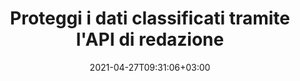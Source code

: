 ---
############################# Static ############################
layout: "product"
date: 2021-04-27T09:31:06+03:00
draft: false

product: "Redaction"
product_tag: "redaction"
platform: ".NET"
platform_tag: "net"

############################# Head ############################
head_title: "API di redazione C# .NET | Nascondi testo privato da PDF Word Excel immagini"
head_description: "API di redazione dei documenti per .NET. Modifica, nascondi o rimuovi contenuti sensibili da PDF, Microsoft Word, Excel, presentazioni e immagini raster."

############################# Header ############################
title: "Proteggi i dati classificati tramite l'API di redazione"
description: "Modifica, nascondi o rimuovi contenuti e metadati sensibili da documenti, fogli di lavoro, presentazioni, PDF e file di immagini raster utilizzando l'API .NET."
button:
    enable: true

############################# SubMenu ############################
submenu:
    enable: true
    
    left:
        img_alt: "GroupDocs.Redaction for .NET"
        image: "https://www.groupdocs.cloud/templates/groupdocs/images/product-logos/groupdocs-redaction-net.png"
        product: "GroupDocs.Redaction"
        platform: ".NET"

    middle:
        button:
            # button loop
            - link: "#overview"
              text: "Panoramica"

            # button loop
            - link: "#features"
              text: "Caratteristiche"

            # button loop
            - link: "#support"
              text: "Supporto"

            # button loop
            - link: "https://products.groupdocs.app/redaction"
              text: "Dimostrazione dal vivo"

            # button loop
            - link: "https://purchase.groupdocs.com/pricing/redaction/net"
              text: "Prezzi"

    right:
        link_download: "https://downloads.groupdocs.com/redaction"
        link_learn: "https://docs.groupdocs.com/redaction/net/"
        link_buy: "https://purchase.groupdocs.com"

############################# Overview ############################
overview:
    enable: true
    content: |
      GroupDocs.Redaction for .NET è una libreria API che consente di cancellare dati sensibili e classificati da vari formati di file, come Microsoft Word, Excel, PowerPoint e PDF. L'unica interfaccia indipendente dal formato della nostra API di redazione supporta la redazione di vari tipi, ad esempio la redazione del testo, la redazione dei metadati, la redazione delle annotazioni e la redazione di documenti tabulari. L'API GroupDocs.Redaction for .NET consente inoltre di oscurare i file protetti da password. Puoi salvare il documento nel suo formato originale e creare un documento PDF igienizzato con immagini raster delle pagine originali.
    tabs:
      enable: true
      
      ## TAB ONE ##
      tab_one:
        description: |
          Di seguito è riportata una panoramica di GroupDocs.Redaction per .NET:
      
        right:
          enable: true
          icon: "fab fa-html5"
          title: "Panoramica"
          content: |
            * Redigere testo
            * Redigere i metadati
            * Redigere annotazione
            * Redigere un documento tabulare
            * Oscurare i file protetti
            * Personalizzazione
      
      ## TAB TWO ##
      tab_two:
        description: |
          GroupDocs.Redaction per .NET supporta i seguenti [formati di file di documento](https://docs.groupdocs.com/redaction//supported-document-formats/net):

        right:
          enable: true
          table:
            # table loop
            - title: "Redigere testo, metadati e commenti"
              content: |
                * **Word**: DOC, DOCX, DOT, ODT, DOTX, DOCM, DOTM, RTF
                * **Excel**: XLS, XLSX, XLT, XLTX, XLSM, XLTM, CSV
                * **PowerPoint**: PPT, PPTX, PPS, PPSX, POTX, PPTM, PPSM, POTM
                * **Layout fisso**: PDF
                * **Immagini raster**: JPG, BMP, PNG, GIF, TIFF

      ## TAB THREE ##
      tab_three:
        description: |
          GroupDocs.Redaction for .NET supporta i seguenti sistemi operativi, framework e gestori di pacchetti:
        
        left:
          enable: true
          table:
            # table loop
            - icon: "fab fa-windows"
              title: "Sistemi operativi"
              content: |
                * Windows Desktop
                * Windows Server
                * Windows Azure
                * Linux

            # table loop
            - icon: "fas fa-code"
              title: "Framework supportati"
              content: |
                * .NET Framework 2.0 o superiore
                * .NET Standard 2.0
                * .NET Core 2.0

        right:
          enable: true
          table:
            # table loop
            - icon: "fax box veloce"
              title: "Gestore pacchetti"
              content: |
                * NuGet

            # table loop
            - icon: "fa-tools veloci"
              title: "Ambienti di sviluppo"
              content: |
                * Microsoft Visual Studio
                * Xamarin.Android
                * Xamarin.IOS
                * Xamarin.Mac
                * MonoDevelop

############################# Features ############################
features:
    enable: true
    title: "GroupDocs.Redaction per .NET Caratteristiche"

    feature:
      # feature loop
      - icon: "fas fa-copy"
        content: "Esegui una ricerca con distinzione tra maiuscole e minuscole per la redazione esatta"

      # feature loop
      - icon: "fas fa-eye"
        content: "Usa la casella di colore per nascondere il testo redatto invece della sostituzione delle stringhe"

      # feature loop
      - icon: "fas fa-bolt"
        content: "Individua e oscura qualsiasi testo utilizzando la ricerca con espressioni regolari"
      
      # feature loop
      - icon: "fas fa-file-powerpoint"
        content: "Filtra tutte o una combinazione di informazioni classificate sui metadati del documento"

      # feature loop
      - icon: "fas fa-code"
        content: "Cancella rapidamente le informazioni complete sui metadati di un documento specifico"

      # feature loop
      - icon: "fas fa-cloud"
        content: "Imposta l'ambito della redazione su un foglio di lavoro e/o una colonna specifici in Excel"

      # feature loop
      - icon: "fas fa-remove-format"
        content: "Rimuovi tutti o specifici commenti e altre annotazioni dal documento"

      # feature loop
      - icon: "fas fa-comment-slash"
        content: "Cerca e rimuovi dati sensibili dal testo dell'annotazione"

      # feature loop
      - icon: "fas fa-location-arrow"
        content: "Capacità di lavorare con i propri formati e redazioni"

      # feature loop
      - icon: "fas fa-border-all"
        content: "Supporto per formati di immagini raster e redazioni di regioni di immagini"

      # feature loop
      - icon: "fas fa-wrench"
        content: "Specificare una serie di regole di redazione (policy) nel file XML"

      # feature loop
      - icon: "fas fa-columns"
        content: "Specifica l'intervallo di pagine e il livello di conformità PDF durante la conversione a PDF"

      # feature loop
      - icon: "fas fa-file-word"
        content: "Modifica o elimina EXIF metadati dai file di immagine"

      # feature loop
      - icon: "fas fa-envelope"
        content: "Oscura le immagini incorporate nei PDF, Word e nei documenti di presentazione"

      # feature loop
      - icon: "fas fa-print"
        content: "Salvare una politica di redazione come file XML"

    more_feature:
      # more_feature_loop
      - title: "Redigete i vostri dati classificati con facilità e controllo"
        content: |
          L'API GroupDocs.Redaction for .NET ti garantisce il controllo completo su come nascondere o cancellare le tue importanti informazioni classificate dal documento supportato. Usare la nostra API di redazione è piuttosto semplice e diretto.  

          Nel seguente esempio, carichiamo un documento supportato, cancelliamo qualsiasi testo, abbinando «2 cifre, spazio o niente, 2 cifre, ancora spazio e 6 cifre» (ad esempio 12 34 567890) con una casella di colore blu utilizzando C#. Fatto ciò, salva il documento nel suo formato originale rinominandolo con l'aggiunta del suffisso «Redacted»:

          ```cs
          // Crea un'istanza della classe Redactor
          using (Redactor redactor = new Redactor("sample.docx"))
          {
            // Applica la redazione
            redactor.Apply(new RegexRedaction("\\d{2}\\s*\\d{2}[^\\d]*\\d{6}", new ReplacementOptions(System.Drawing.Color.Blue)));
            redactor.Save();
          }
          ```

############################# Support ############################
support:
    enable: true

############################# Solutions ############################
solutions:
    enable: true
    title: "GroupDocs.Redaction offre API per la visualizzazione di documenti per altri ambienti di sviluppo diffusi"

    solution:
        # solution loop
        - img_alt: "GroupDocs.Redaction for Java"
          image: "https://www.groupdocs.cloud/templates/groupdocs/images/product-logos/groupdocs-redaction-java.png"
          product: "GroupDocs.Redaction"
          platform: "Java"
          link: "/redaction/java/"

############################# Back to top ###############################
back_to_top:
  enable: true
---